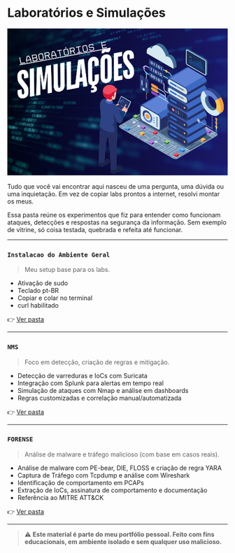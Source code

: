 # Laboratórios e Simulações

<p align="center">
  <img src="../assets/laboratorio-e-simulacao.png" alt="Capa do laboratorio e simulacoes" width="800"/>
</p>

Tudo que você vai encontrar aqui nasceu de uma pergunta, uma dúvida ou uma inquietação. Em vez de copiar labs prontos a internet, resolvi montar os meus.

Essa pasta reúne os experimentos que fiz para entender como funcionam ataques, detecções e respostas na segurança da informação.
Sem exemplo de vitrine, só coisa testada, quebrada e refeita até funcionar.

---

### `Instalacao do Ambiente Geral` 
> Meu setup base para os labs.

- Ativação de sudo
- Teclado pt-BR
- Copiar e colar no terminal
- curl habilitado

👉 [Ver pasta](Instalacao-do-Ambiente-Geral/README.md)

---

### `NMS`
> Foco em detecção, criação de regras e mitigação.

- Detecção de varreduras e IoCs com Suricata
- Integração com Splunk para alertas em tempo real
- Simulação de ataques com Nmap e análise em dashboards
- Regras customizadas e correlação manual/automatizada

👉 [Ver pasta](NMS/README.md)

---

### `FORENSE`
> Análise de malware e tráfego malicioso (com base em casos reais).

- Análise de malware com PE-bear, DIE, FLOSS e criação de regra YARA
- Captura de Tráfego com Tcpdump e análise com Wireshark
- Identificação de comportamento em PCAPs 
- Extração de IoCs, assinatura de comportamento e documentação
- Referência ao MITRE ATT&CK

👉 [Ver pasta](Forense/README.md)

---

> ⚠️ **Este material é parte do meu portfólio pessoal. Feito com fins educacionais, em ambiente isolado e sem qualquer uso malicioso.**
